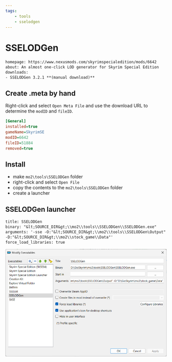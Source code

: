 ```yaml
---
tags:
    - tools
    - sselodgen
---
```


# SSELODGen

```project_info
homepage: https://www.nexusmods.com/skyrimspecialedition/mods/6642
about: An almost one-click LOD generator for Skyrim Special Edition
downloads:
- SSELODGen 3.2.1 **(manual download)**
```

## Create .meta by hand

Right-click and select `Open Meta File` and use the download URL to determine the `modID`
and `fileID`.

```ini
[General]
installed=true
gameName=SkyrimSE
modID=6642
fileID=51884
removed=true
```

## Install

* make `mo2\tools\SSELODGen` folder
* right-click and select `Open File`
* copy the contents to the `mo2\tools\SSELODGen` folder
* create a launcher

## SSELODGen launcher

```mo2_launcher
title: SSELODGen
binary: "&lt;SOURCE_DIR&gt;\\mo2\\tools\\SSELODGen\\SSELODGen.exe"
arguments: '-sse -O:"&lt;SOURCE_DIR&gt;\\mo2\\tools\\SSELODGen\Output" -D:"&lt;SOURCE_DIR&gt;\\mo2\\stock_game\\Data"'
force_load_libraries: true
```

![sselodgen launcher config](../images/sselodgen_launcher.png)
